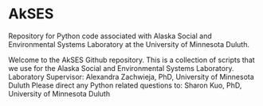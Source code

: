 # AkSES
Repository for Python code associated with Alaska Social and Environmental Systems Laboratory at the University of Minnesota Duluth.

Welcome to the AkSES Github repository. This is a collection of scripts that we use for the Alaska Social and Environmental Systems Laboratory.
Laboratory Supervisor: Alexandra Zachwieja, PhD, University of Minnesota Duluth
Please direct any Python related questions to: Sharon Kuo, PhD, University of Minnesota Duluth

